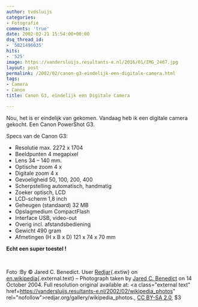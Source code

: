 ```yaml
---
author: tvdsluijs
categories:
- Fotografie
comments: 'true'
date: 2002-02-21 15:54:00+00:00
dsq_thread_id:
- '5821496035'
hits:
- '525'
image: https://vandersluijs.resultants-e.nl/2016/01/IMG_2467.jpg
layout: post
permalink: /2002/02/canon-g3-eindelijk-een-digitale-camera.html
tags:
- Camera
- Canon
title: Canon G3, eindelijk een Digitale Camera

---
```

Nou, het is er eindelijk van gekomen. Vandaag heb ik een digitale camera gekocht. Een Canon PowerShot G3.<!--more-->

Specs van de Canon G3:
  
* Resolutie max. 2272 x 1704
* Beeldpunten 4 megapixel
* Lens 34 &#8211; 140 mm.
* Optische zoom 4 x
* Digitale zoom 4 x
* Gevoeligheid 50, 100, 200, 400
* Scherpstelling automatisch, handmatig
* Zoeker optisch, LCD
* LCD-scherm 1,8 inch
* Geheugen (standaard) 32 MB
* Opslagmedium CompactFlash
* Interface USB, video-out
* Overig incl. afstandsbediening
* Gewicht 490 gram
* Afmetingen (H x B x D) 121 x 74 x 70 mm

**Echt een super toestel !**

&nbsp;

Foto :By © Jared C. Benedict. User [Redjar](https://vandersluijs.resultants-e.nl/2002/02/User:Redjar "en:User:Redjar"){.extiw} on [en.wikipedia](https://vandersluijs.resultants-e.nl/2002/02/en.wikipedia.org){.external.text} &#8211; Photograph taken by <a class="external text" href="http://redjar.org/jared" rel="nofollow">Jared C. Benedict</a> on 14 October 2004. Full resolution original available at: <a class="external text" href=https://vandersluijs.resultants-e.nl/2002/02/wikipedia_photos" rel="nofollow">redjar.org/gallery/wikipedia_photos</a>., [CC BY-SA 2.0](https://vandersluijs.resultants-e.nl/2002/02/2 "Creative Commons Attribution-Share Alike 2.0"), $3